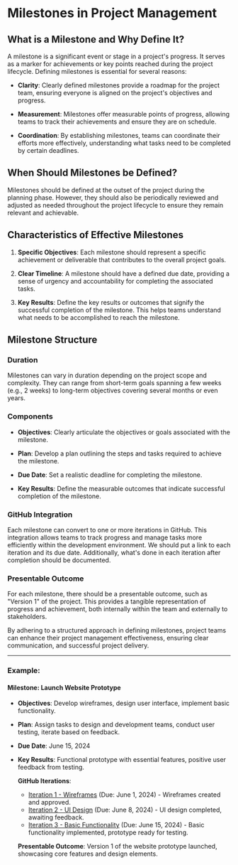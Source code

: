# Milestones in Project Management

## What is a Milestone and Why Define It?

A milestone is a significant event or stage in a project's progress. It serves as a marker for achievements or key points reached during the project lifecycle. Defining milestones is essential for several reasons:

- **Clarity**: Clearly defined milestones provide a roadmap for the project team, ensuring everyone is aligned on the project's objectives and progress.
  
- **Measurement**: Milestones offer measurable points of progress, allowing teams to track their achievements and ensure they are on schedule.
  
- **Coordination**: By establishing milestones, teams can coordinate their efforts more effectively, understanding what tasks need to be completed by certain deadlines.

## When Should Milestones be Defined?

Milestones should be defined at the outset of the project during the planning phase. However, they should also be periodically reviewed and adjusted as needed throughout the project lifecycle to ensure they remain relevant and achievable.

## Characteristics of Effective Milestones

1. **Specific Objectives**: Each milestone should represent a specific achievement or deliverable that contributes to the overall project goals.
  
2. **Clear Timeline**: A milestone should have a defined due date, providing a sense of urgency and accountability for completing the associated tasks.
  
3. **Key Results**: Define the key results or outcomes that signify the successful completion of the milestone. This helps teams understand what needs to be accomplished to reach the milestone.

## Milestone Structure

### Duration
Milestones can vary in duration depending on the project scope and complexity. They can range from short-term goals spanning a few weeks (e.g., 2 weeks) to long-term objectives covering several months or even years.

### Components
- **Objectives**: Clearly articulate the objectives or goals associated with the milestone.
  
- **Plan**: Develop a plan outlining the steps and tasks required to achieve the milestone.
  
- **Due Date**: Set a realistic deadline for completing the milestone.
  
- **Key Results**: Define the measurable outcomes that indicate successful completion of the milestone.

### GitHub Integration
Each milestone can convert to one or more iterations in GitHub. This integration allows teams to track progress and manage tasks more efficiently within the development environment. We should put a link to each iteration and its due date. Additionally, what's done in each iteration after completion should be documented.

### Presentable Outcome
For each milestone, there should be a presentable outcome, such as "Version 1" of the project. This provides a tangible representation of progress and achievement, both internally within the team and externally to stakeholders.

By adhering to a structured approach in defining milestones, project teams can enhance their project management effectiveness, ensuring clear communication, and successful project delivery.

---

### Example:

#### Milestone: Launch Website Prototype
- **Objectives**: Develop wireframes, design user interface, implement basic functionality.
- **Plan**: Assign tasks to design and development teams, conduct user testing, iterate based on feedback.
- **Due Date**: June 15, 2024
- **Key Results**: Functional prototype with essential features, positive user feedback from testing.

  **GitHub Iterations**:
  - [Iteration 1 - Wireframes](link/to/iteration1) (Due: June 1, 2024) - Wireframes created and approved.
  - [Iteration 2 - UI Design](link/to/iteration2) (Due: June 8, 2024) - UI design completed, awaiting feedback.
  - [Iteration 3 - Basic Functionality](link/to/iteration3) (Due: June 15, 2024) - Basic functionality implemented, prototype ready for testing.

  **Presentable Outcome**: Version 1 of the website prototype launched, showcasing core features and design elements.
